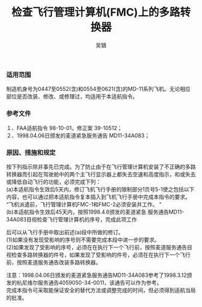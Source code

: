 ﻿---
amendno: 39-2213  
cadno: CAD1998-MD11-02  
title: 检查飞行管理计算机(FMC)上的多路转换器  
publishdate: 1998-05-19  
effdate: 1998-05-20  
acmodels: ["MD11"]  
tags: []  
engs: []  
pns: []  
mfrs: ["麦道"]  
admins: 华东管理局  
author: 吴镝  
---
  
### 适用范围  
制造机身号为0447至0552(含)和0554至0621(含)的MD-11系列飞机。无论相应部位是否改装、修改、或修理过，均适用于本适航指令。  
  
<!--more-->  
### 参考文件  
  １、FAA适航指令 98-10-01，修正案 39-10512；  
２、1998.04.06日颁发的麦道紧急服务通告 MD11-34A083；  
  
### 原因、措施和规定  

  按下列指示除非事先已完成。为了防止由于在飞行管理计算机安装了不正确的多路转换器而引起在驾驶舱中的两个主飞行显示器上都失去空速和高度指示，和或失去或降低自动飞行的功能，必须完成下列：  
  (a)本适航指令生效后5天内，修订飞机飞行手册的限制部分1页号5-1使之包括以下内容，也可以通过把本适航指令复本插入到飞机飞行手册中完成本指令的要求。  
“飞机派遣前，飞行管理计算机FMC-1和FMC-2必须安装并工作。 ”  
  (b)本适航指令生效后45天内，按照1998.4.6颁发的麦道紧急 服务通告MD11-34A083目视检查飞行管理计算机的序号，完成此项工作  
  
后可以从飞行手册中取出前述(a)段中所做的修订。  
(1)如果没有发现受影响的序号则不需要完成本段中进一步的要求。  
  (2)如果发现了受影响的序号，必须在在执行下一个飞行前，按照麦道服务通告目视检查多路转换器的件号，如果发现了受影响的件号，必须在在执行下一个飞行前，按照麦道服务通告改装多路转换器。  
  
  注意：1998.04.06日颁发的麦道紧急服务通告MD11-34A083参考了1998.3.12颁发的杭尼维尔服务通告4059050-34-0011，该通告可以作为参考。  
  完成本指令可采取能保证安全的替代方法或调整完成的时间，但必须得到适航当局的批准。  
